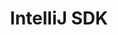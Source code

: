 ---
title: "IntelliJ SDK"
weight: 12
links:
- title: "IntelliJ Platform UI Guidelines"
  link: "https://jetbrains.design/intellij/"
- title: "IntelliJ Platform Explorer"
  link: "https://plugins.jetbrains.com/intellij-platform-explorer"
- title: "IntelliJ Platform Icons"
  link: "https://jetbrains.design/intellij/resources/icons_list/"
---